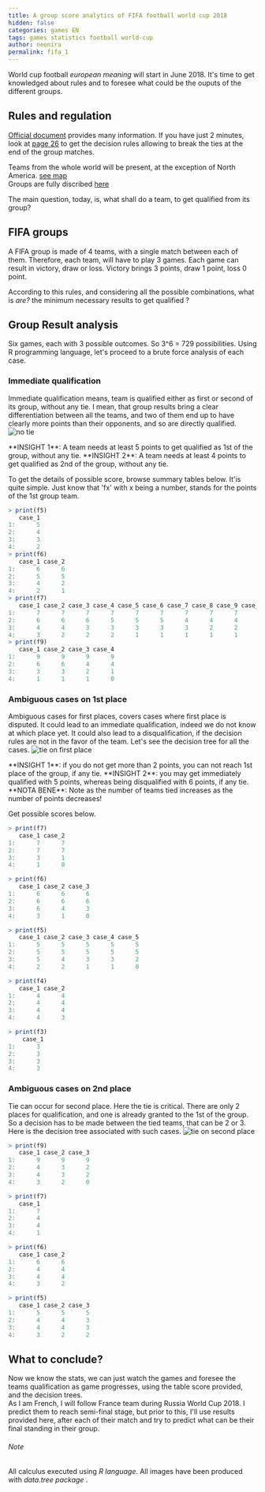 ```yaml
---
title: A group score analytics of FIFA football world cup 2018
hidden: false
categories: games EN
tags: games statistics football world-cup
author: neonira
permalink: fifa_1
---
```

World cup football <cite class='comment'>european meaning</cite> will start in June 2018. It's time to get knowledged about rules and to foresee what could be the ouputs of the different groups.


## Rules and regulation
[Official document](https://resources.fifa.com/image/upload/2018-fifa-world-cup-russiatm-regulations-2843519.pdf?cloudid=ejmfg94ac7hypl9zmsys) provides many information. If you have just 2 minutes, look at [page 26](https://resources.fifa.com/image/upload/2018-fifa-world-cup-russiatm-regulations-2843519.pdf?cloudid=ejmfg94ac7hypl9zmsys#page=28) to get the decision rules allowing to break the ties at the end of the group matches.  

Teams from the whole world will be present, at the exception of North America. [see map](http://www.fifa.com/worldcup/teams/)  
Groups are fully discribed  [here](http://www.fifa.com/worldcup/groups/)  

The main question, today, is, what shall do a team, to get qualified from its group? 

## FIFA groups
A FIFA group is made of 4 teams, with a single match between each of them. Therefore, each team, will have to play 3 games.
Each game can result in victory, draw or loss. Victory brings 3 points, draw 1 point, loss 0 point.  

According to this rules, and considering all the possible combinations, what is <cite class='comment'>are?</cite> the minimum necessary results to get qualified ?

## Group Result analysis
Six games, each with 3 possible outcomes. So 3^6 = 729 possibilities. Using R programming language, let's proceed to a brute force analysis of each case. 

### Immediate qualification

Immediate qualification means, team is qualified either as first or second of its group, without any tie. I mean, that group results bring a clear differentiation between all the teams,
and two of them end up to have clearly more points than their opponents, and so are directly qualified. 
<a name="notie"></a>![no tie](/images/games/e/notie.png)

<span class='do'> 
**INSIGHT 1**: A team needs at least 5 points to get qualified as 1st of the group, without any tie.
</span>

<span class='do'> 
**INSIGHT 2**: A team needs at least 4 points to get qualified as 2nd of the group, without any tie.
</span>

To get the details of possible score, browse summary tables below. It'is quite simple. Just know that 'fx' with x being a number, stands for the points of the 1st group team. 
```R
> print(f5)
   case_1 
1:      5
2:      4 
3:      3 
4:      2
> print(f6)
   case_1 case_2
1:      6      6
2:      5      5
3:      4      2
4:      2      1
> print(f7)
   case_1 case_2 case_3 case_4 case_5 case_6 case_7 case_8 case_9 case_10 case_11
1:      7      7      7      7      7      7      7      7      7       7       7
2:      6      6      6      5      5      5      4      4      4       4       3
3:      4      4      3      3      3      3      3      2      2       2       2
4:      3      2      2      2      1      1      1      1      1       0       0
> print(f9)
   case_1 case_2 case_3 case_4
1:      9      9      9      9
2:      6      6      4      4
3:      3      3      2      1
4:      1      1      1      0
```

### Ambiguous cases on 1st place

Ambiguous cases for first places, covers cases where first place is disputed. It could lead to an immediate qualification, indeed we do not know at which place yet. It could also lead to
a disqualification, if the decision rules are not in the favor of the team. Let's see the decision tree for all the cases. 
<a name="tie1"></a>![tie on first place](/images/games/e/tie1.png)

<span class='do'> 
**INSIGHT 1**: if you do not get more than 2 points, you can not reach 1st place of the group, if any tie.
</span>

<span class='do'> 
**INSIGHT 2**: you may get immediately qualified with 5 points, whereas being disqualified with 6 points, if any tie.
</span>

<span class='tip'> 
**NOTA BENE**: Note as the number of teams tied increases as the number of points decreases!
</span>

Get possible scores below. 

```R
> print(f7)
   case_1 case_2
1:      7      7
2:      7      7
3:      3      1
4:      1      0

> print(f6)
   case_1 case_2 case_3
1:      6      6      6
2:      6      6      6
3:      6      4      3
4:      3      1      0

> print(f5)
   case_1 case_2 case_3 case_4 case_5
1:      5      5      5      5      5
2:      5      5      5      5      5
3:      5      4      3      3      2
4:      2      2      1      1      0

> print(f4)
   case_1 case_2
1:      4      4
2:      4      4
3:      4      4
4:      4      3

> print(f3)
    case_1 
1:      3
2:      3
3:      3
4:      3
```

### Ambiguous cases on 2nd place
Tie can occur for second place. Here the tie is critical. There are only 2 places for qualification, and one is already granted to the 1st of the group. 
So a decision has to be made between the tied teams, that can be 2 or 3. Here is the decision tree associated with such cases. 
<a name="tie2"></a>![tie on second place](/images/games/e/tie2.png)

```R
> print(f9)
   case_1 case_2 case_3
1:      9      9      9
2:      4      3      2
3:      4      3      2
4:      3      2      0

> print(f7)
   case_1 
1:      7 
2:      4
3:      4
4:      1

> print(f6)
   case_1 case_2
1:      6      6
2:      4      4
3:      4      4
4:      3      2

> print(f5)
   case_1 case_2 case_3
1:      5      5      5
2:      4      4      3
3:      4      4      3
4:      3      2      2
```

## What to conclude?
Now we know the stats, we can just watch the games and foresee the teams qualification as game progresses, using the table score provided, and the decision trees.  
As I am French, I will follow France team during Russia World Cup 2018. I predict them to reach semi-final stage, but prior to this, I'll use results provided here, after
each of their match and try to predict what can be their final standing in their group.


###### Note
All calculus executed using <cite class='kw'>R language</cite>. All images have been produced with <cite class='kw'>data.tree package</cite> .


